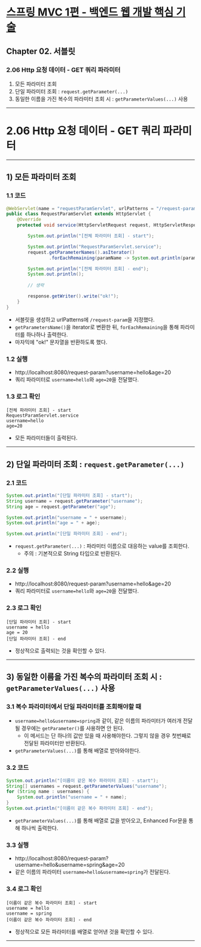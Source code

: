 # <a href = "../README.md" target="_blank">스프링 MVC 1편 - 백엔드 웹 개발 핵심 기술</a>
## Chapter 02. 서블릿
### 2.06 Http 요청 데이터 - GET 쿼리 파라미터
1) 모든 파라미터 조회
2) 단일 파라미터 조회 : `request.getParameter(...)`
3) 동일한 이름을 가진 복수의 파라미터 조회 시 : `getParameterValues(...)` 사용

---

# 2.06 Http 요청 데이터 - GET 쿼리 파라미터

---

## 1) 모든 파라미터 조회

### 1.1 코드
```java
@WebServlet(name = "requestParamServlet", urlPatterns = "/request-param")
public class RequestParamServlet extends HttpServlet {
    @Override
    protected void service(HttpServletRequest request, HttpServletResponse response) throws ServletException, IOException {

        System.out.println("[전체 파라미터 조회] - start");

        System.out.println("RequestParamServlet.service");
        request.getParameterNames().asIterator()
                .forEachRemaining(paramName -> System.out.println(paramName + "=" + request.getParameter(paramName)));

        System.out.println("[전체 파라미터 조회] - end");
        System.out.println();
        
        // 생략

        response.getWriter().write("ok!");
    }
}
```
- 서블릿을 생성하고 urlPatterns에 `/request-param`을 지정했다.
- `getParametersName()`을 iterator로 변환한 뒤, `forEachRemaining`을 통해 파라미터를 하나하나 출력한다.
- 마자믹에 "ok!" 문자열을 반환하도록 했다.

### 1.2 실행
- http://localhost:8080/request-param?username=hello&age=20
- 쿼리 파라미터로 `username=hello`와 `age=20`을 전달했다.

### 1.3 로그 확인
```shell
[전체 파라미터 조회] - start
RequestParamServlet.service
username=hello
age=20
```
- 모든 파라미터들이 출력된다.

---

## 2) 단일 파라미터 조회 : `request.getParameter(...)`

### 2.1 코드
```java
System.out.println("[단일 파라미터 조회] - start");
String username = request.getParameter("username");
String age = request.getParameter("age");

System.out.println("username = " + username);
System.out.println("age = " + age);

System.out.println("[단일 파라미터 조회] - end");
```
- `request.getParameter(...)` : 파라미터 이름으로 대응하는 value를 조회한다.
  - 주의 : 기본적으로 String 타입으로 반환된다.

### 2.2 실행
- http://localhost:8080/request-param?username=hello&age=20
- 쿼리 파라미터로 `username=hello`와 `age=20`을 전달했다.

### 2.3 로그 확인
```shell
[단일 파라미터 조회] - start
username = hello
age = 20
[단일 파라미터 조회] - end
```
- 정상적으로 출력되는 것을 확인할 수 있다.

---

## 3) 동일한 이름을 가진 복수의 파라미터 조회 시 : `getParameterValues(...)` 사용

### 3.1 복수 파라미터에서 단일 파라미터를 조회해야할 때
- `username=hello&username=spring`과 같이, 같은 이름의 파라미터가 여러개 전달될 경우에는 `getParameter()`를 사용하면 안 된다.
  - 이 메서드는 단 하나의 값만 있을 때 사용해야한다. 그렇지 않을 경우 첫번째로 전달된 파라미터만 반환된다.
- `getParameterValues(...)`를 통해 배열로 받아와야한다.

### 3.2 코드
```java
System.out.println("[이름이 같은 복수 파라미터 조회] - start");
String[] usernames = request.getParameterValues("username");
for (String name : usernames) {
    System.out.println("username = " + name);
}
System.out.println("[이름이 같은 복수 파라미터 조회] - end");
```
- `getParameterValues(...)`를 통해 배열로 값을 받아오고, Enhanced For문을 통해 하나씩 출력한다.

### 3.3 실행
- http://localhost:8080/request-param?username=hello&username=spring&age=20
- 같은 이름의 파라미터 `username=hello&username=spring`가 전달된다.

### 3.4 로그 확인
```shell
[이름이 같은 복수 파라미터 조회] - start
username = hello
username = spring
[이름이 같은 복수 파라미터 조회] - end
```
- 정상적으로 모든 파라미터를 배열로 얻어낸 것을 확인할 수 있다.

---
